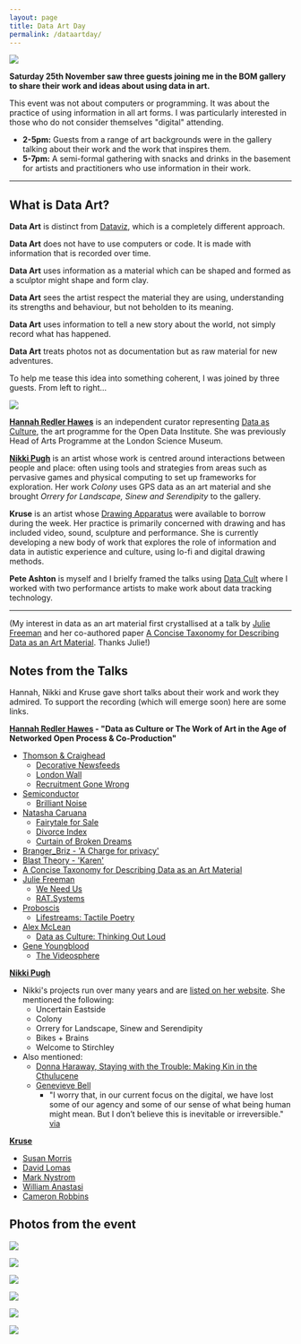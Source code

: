 ```yaml
---
layout: page
title: Data Art Day
permalink: /dataartday/
---
```


![](http://instructionsforhumans.com/images/dataartday00005.jpg)

**Saturday 25th November saw three guests joining me in the BOM gallery to share their work and ideas about using data in art.** 

This event was not about computers or programming. It was about the practice of using information in all art forms. I was particularly interested in those who do not consider themselves "digital" attending. 

- **2-5pm:** Guests from a range of art backgrounds were in the gallery talking about their work and the work that inspires them. 
- **5-7pm:** A semi-formal gathering with snacks and drinks in the basement for artists and practitioners who use information in their work. 

*****

## What is Data Art?

**Data Art** is distinct from [Dataviz](https://en.wikipedia.org/wiki/Data_visualization), which is a completely different approach.

**Data Art** does not have to use computers or code. It is made with information that is recorded over time.

**Data Art** uses information as a material which can be shaped and formed as a sculptor might shape and form clay.

**Data Art** sees the artist respect the material they are using, understanding its strengths and behaviour, but not beholden to its meaning.

**Data Art** uses information to tell a new story about the world, not simply record what has happened. 

**Data Art** treats photos not as documentation but as raw material for new adventures.

To help me tease this idea into something coherent, I was joined by three guests. From left to right...

![](http://instructionsforhumans.com/images/hannah_nikki_susan_pete.jpg)

**[Hannah Redler Hawes](https://theodi.org/team/hannah-redler)** is an independent curator representing [Data as Culture](https://theodi.org/culture), the art programme for the Open Data Institute. She was previously Head of Arts Programme at the London Science Museum. 

**[Nikki Pugh](http://npugh.co.uk/)** is an artist whose work is centred around interactions between people and place: often using tools and strategies from areas such as pervasive games and physical computing to set up frameworks for exploration. Her work *Colony* uses GPS data as an art material and she brought *Orrery for Landscape, Sinew and Serendipity* to the gallery. 

**Kruse** is an artist whose [Drawing Apparatus](http://instructionsforhumans.com/kruse/) were available to borrow during the week. Her practice is primarily concerned with drawing and has included video, sound, sculpture and performance. She is currently developing a new body of work that explores the role of information and data in autistic experience and culture, using lo-fi and digital drawing methods. 

**Pete Ashton** is myself and I brielfy framed the talks using [Data Cult](http://instructionsforhumans.com/datacult/) where I worked with two performance artists to make work about data tracking technology.

*****

(My interest in data as an art material first crystallised at a talk by [Julie Freeman](http://www.translatingnature.org) and her co-authored paper [A Concise Taxonomy for Describing Data as an Art Material](https://www.researchgate.net/publication/283053670_A_Concise_Taxonomy_for_Describing_Data_as_an_Art_Material). Thanks Julie!)

## Notes from the Talks

Hannah, Nikki and Kruse gave short talks about their work and work they admired. To support the recording (which will emerge soon) here are some links. 

**[Hannah Redler Hawes](https://theodi.org/team/hannah-redler) - "Data as Culture or The Work of Art in the Age of Networked Open Process & Co-Production"**

- [Thomson & Craighead](http://thomson-craighead.net)
	- [Decorative Newsfeeds](http://www.thomson-craighead.net/decnews.html)
	- [London Wall](http://www.thomson-craighead.net/londonwall.html)
	- [Recruitment Gone Wrong](https://vimeo.com/230942991)
- [Semiconductor](http://semiconductorfilms.com/)
	- [Brilliant Noise](http://semiconductorfilms.com/art/brilliant-noise/)
- [Natasha Caruana](http://natashacaruana.com)
	- [Fairytale for Sale](http://natashacaruana.com/works/fairytale_for_sale)
	- [Divorce Index](http://www.fact.co.uk/projects/the-new-observatory/natasha-caruana-uk.aspx)
	- [Curtain of Broken Dreams](http://www.fact.co.uk/projects/the-new-observatory/natasha-caruana-uk.aspx)
- [Branger_Briz - 'A Charge for privacy'](http://www.northeastofnorth.com/programme/pop-up/)
- [Blast Theory - 'Karen'](https://www.blasttheory.co.uk/projects/karen/)
- [A Concise Taxonomy for Describing Data as an Art Material](https://www.researchgate.net/publication/283053670_A_Concise_Taxonomy_for_Describing_Data_as_an_Art_Material)
- [Julie Freeman](http://www.translatingnature.org)
	- [We Need Us](http://www.weneedus.org)
	- [RAT.Systems](http://rat.systems/)
- [Proboscis](http://proboscis.org.uk)
	- [Lifestreams: Tactile Poetry](http://www.fact.co.uk/projects/the-new-observatory/proboscis-uk.aspx)
- [Alex McLean](https://yaxu.org)
	- [Data as Culture: Thinking Out Loud](https://theodi.org/culture-2016)
-	[Gene Youngblood](https://en.wikipedia.org/wiki/Gene_Youngblood)
	- [The Videosphere](http://www.neme.org/images/769.jpg)

**[Nikki Pugh](http://npugh.co.uk)**

- Nikki's projects run over many years and are [listed on her website](http://npugh.co.uk/projects/). She mentioned the following:
	- Uncertain Eastside
	- Colony
	- Orrery for Landscape, Sinew and Serendipity
	- Bikes + Brains
	- Welcome to Stirchley
-	Also mentioned:
	- [Donna Haraway, Staying with the Trouble: Making Kin in the Cthulucene](https://www.dukeupress.edu/staying-with-the-trouble)
	- [Genevieve Bell](https://en.wikipedia.org/wiki/Genevieve_Bell)
		- "I worry that, in our current focus on the digital, we have lost some of our agency and some of our sense of what being human might mean. But I don’t believe this is inevitable or irreversible." [via](https://www.theguardian.com/commentisfree/2017/oct/24/in-our-focus-on-the-digital-have-we-lost-our-sense-of-what-being-human-means) 

**[Kruse](https://susankruse.blogspot.co.uk)**

- [Susan Morris](http://susanmorris.com)
- [David Lomas](http://www.manchester.ac.uk/research/David.c.lomas/)
- [Mark Nystrom](http://marknystrom.com)
- [William Anastasi](http://williamanastasi.net/Mainframe.htm)
- [Cameron Robbins](https://cameronrobbins.com)

## Photos from the event

![](http://instructionsforhumans.com/images/dataartday00006.jpg)

![](http://instructionsforhumans.com/images/dataartday00001.jpg)

![](http://instructionsforhumans.com/images/dataartday00002.jpg)

![](http://instructionsforhumans.com/images/dataartday00003.jpg)

![](http://instructionsforhumans.com/images/dataartday00004.jpg)

![](http://instructionsforhumans.com/images/dataartday00007.jpg)

